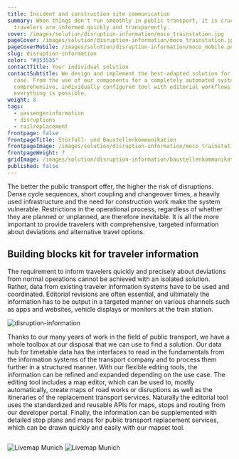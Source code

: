 ```yaml
---
title: Incident and construction site communication
summary: When things don't run smoothly in public transport, it is crucial that
  travelers are informed quickly and transparently.
cover: /images/solution/disruption-information/moco_trainstation.jpg
pageCover: /images/solution/disruption-information/moco_trainstation.jpg
pageCoverMobile: /images/solution/disruption-information/moco_mobile.png
slug: disruption-information
color: "#353535"
contactTitle: Your individual solution
contactSubtitle: We design and implement the best-adapted solution for your use
  case. From the use of our components for a completely automated system to a
  comprehensive, individually configured tool with editorial workflows,
  everything is possible.
weight: 8
tags:
  - passengerinformation
  - disruptions
  - railreplacement
frontpage: false
frontpageTitle: Störfall- und Baustellen­kommuni­kation
frontpageImage: /images/solution/disruption-information/moco_trainstation.jpg
frontpageWeight: 7
gridImage: /images/solution/disruption-information/baustellenkommunikation.png
published: false
---
```

The better the public transport offer, the higher the risk of disruptions. Dense cycle sequences, short coupling and changeover times, a heavily used infrastructure and the need for construction work make the system vulnerable. Restrictions in the operational process, regardless of whether they are planned or unplanned, are therefore inevitable. It is all the more important to provide travelers with comprehensive, targeted information about deviations and alternative travel options.

## Building blocks kit for traveler information

The requirement to inform travelers quickly and precisely about deviations from normal operations cannot be achieved with an isolated solution. Rather, data from existing traveler information systems have to be used and coordinated. Editorial revisions are often essential, and ultimately the information has to be output in a targeted manner on various channels such as apps and websites, vehicle displays or monitors at the train station.

![disruption-information](/images/solution/disruption-information/tracker-worldwide_n.png "disruption-information")

Thanks to our many years of work in the field of public transport, we have a whole toolbox at our disposal that we can use to find a solution. Our data hub for timetable data has the interfaces to read in the fundamentals from the information systems of the transport company and to process them further in a structured manner. With our flexible editing tools, the information can be refined and expanded depending on the use case. The editing tool includes a map editor, which can be used to, mostly automatically, create maps of road works or disruptions as well as the itineraries of the replacement transport services. Naturally the editorial tool uses the standardized and reusable APIs for maps, stops and routing from our developer portal. Finally, the information can be supplemented with detailed stop plans and maps for public transport replacement services, which can be drawn quickly and easily with our mapset tool.

![]()

<img src="/images/solution/disruption-information/baustellenkommunikation_k.png" alt="Livemap Munich" class="w-full mx-auto hidden lg:block">
<img src="/images/solution/disruption-information/s_bahn_muenchen_neu.png" alt="Livemap Munich" class="w-full mx-auto lg:hidden">